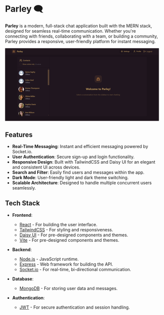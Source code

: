 # Parley 🗨️

**Parley** is a modern, full-stack chat application built with the MERN stack, designed for seamless real-time communication. Whether you're connecting with friends, collaborating with a team, or building a community, Parley provides a responsive, user-friendly platform for instant messaging.

![Parley Screenshot](./assets/parley.png) <!-- Replace with an actual screenshot -->

## Features

- **Real-Time Messaging**: Instant and efficient messaging powered by Socket.io.
- **User Authentication**: Secure sign-up and login functionality.
- **Responsive Design**: Built with TailwindCSS and Daisy UI for an elegant and consistent UI across devices.
- **Search and Filter**: Easily find users and messages within the app.
- **Dark Mode**: User-friendly light and dark theme switching.
- **Scalable Architecture**: Designed to handle multiple concurrent users seamlessly.

## Tech Stack

- **Frontend**:
  - [React](https://reactjs.org/) - For building the user interface.
  - [TailwindCSS](https://tailwindcss.com/) - For styling and responsiveness.
  - [Daisy UI](https://daisyui.com/) - For pre-designed components and themes.
  - [Vite](https://vite.dev/) - For pre-designed components and themes.

- **Backend**:
  - [Node.js](https://nodejs.org/) - JavaScript runtime.
  - [Express](https://expressjs.com/) - Web framework for building the API.
  - [Socket.io](https://socket.io/) - For real-time, bi-directional communication.

- **Database**:
  - [MongoDB](https://www.mongodb.com/) - For storing user data and messages.

- **Authentication**:
  - [JWT](https://jwt.io/) - For secure authentication and session handling.
